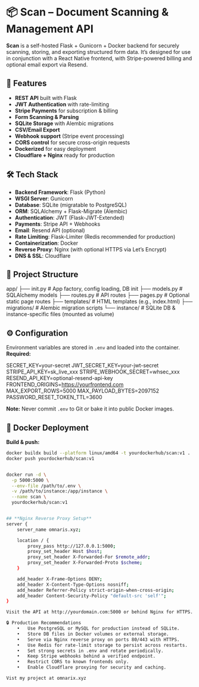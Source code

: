 # 📦 Scan – Document Scanning & Management API

**Scan** is a self-hosted Flask + Gunicorn + Docker backend for securely scanning, storing, and exporting structured form data. It’s designed for use in conjunction with a React Native frontend, with Stripe-powered billing and optional email export via Resend.

## 🚀 Features
- **REST API** built with Flask  
- **JWT Authentication** with rate-limiting  
- **Stripe Payments** for subscription & billing  
- **Form Scanning & Parsing**  
- **SQLite Storage** with Alembic migrations  
- **CSV/Email Export**  
- **Webhook support** (Stripe event processing)  
- **CORS control** for secure cross-origin requests  
- **Dockerized** for easy deployment  
- **Cloudflare + Nginx** ready for production  

## 🛠 Tech Stack
- **Backend Framework**: Flask (Python)  
- **WSGI Server**: Gunicorn  
- **Database**: SQLite (migratable to PostgreSQL)  
- **ORM**: SQLAlchemy + Flask-Migrate (Alembic)  
- **Authentication**: JWT (Flask-JWT-Extended)  
- **Payments**: Stripe API + Webhooks  
- **Email**: Resend API (optional)  
- **Rate Limiting**: Flask-Limiter (Redis recommended for production)  
- **Containerization**: Docker  
- **Reverse Proxy**: Nginx (with optional HTTPS via Let’s Encrypt)  
- **DNS & SSL**: Cloudflare


## 📂 Project Structure

app/
├── init.py         # App factory, config loading, DB init
├── models.py           # SQLAlchemy models
├── routes.py           # API routes
├── pages.py            # Optional static page routes
├── templates/          # HTML templates (e.g., index.html)
├── migrations/         # Alembic migration scripts
└── instance/           # SQLite DB & instance-specific files (mounted as volume)


## ⚙️ Configuration
Environment variables are stored in `.env` and loaded into the container.  
**Required:**



SECRET_KEY=your-secret
JWT_SECRET_KEY=your-jwt-secret
STRIPE_API_KEY=sk_live_xxx
STRIPE_WEBHOOK_SECRET=whsec_xxx
RESEND_API_KEY=optional-resend-api-key
FRONTEND_ORIGINS=https://yourfrontend.com
MAX_EXPORT_ROWS=5000
MAX_PAYLOAD_BYTES=2097152
PASSWORD_RESET_TOKEN_TTL=3600


**Note:** Never commit `.env` to Git or bake it into public Docker images.

## 🐳 Docker Deployment
**Build & push:**
```bash
docker buildx build --platform linux/amd64 -t yourdockerhub/scan:v1 .
docker push yourdockerhub/scan:v1


docker run -d \
  -p 5000:5000 \
  --env-file /path/to/.env \
  -v /path/to/instance:/app/instance \
  --name scan \
  yourdockerhub/scan:v1


## **Nginx Reverse Proxy Setup**
server {
    server_name omnaris.xyz;

    location / {
        proxy_pass http://127.0.0.1:5000;
        proxy_set_header Host $host;
        proxy_set_header X-Forwarded-For $remote_addr;
        proxy_set_header X-Forwarded-Proto $scheme;
    }

    add_header X-Frame-Options DENY;
    add_header X-Content-Type-Options nosniff;
    add_header Referrer-Policy strict-origin-when-cross-origin;
    add_header Content-Security-Policy "default-src 'self'";
}

Visit the API at http://yourdomain.com:5000 or behind Nginx for HTTPS.

🔒 Production Recommendations
	•	Use PostgreSQL or MySQL for production instead of SQLite.
	•	Store DB files in Docker volumes or external storage.
	•	Serve via Nginx reverse proxy on ports 80/443 with HTTPS.
	•	Use Redis for rate-limit storage to persist across restarts.
	•	Set strong secrets in .env and rotate periodically.
	•	Keep Stripe webhooks behind a verified endpoint.
	•	Restrict CORS to known frontends only.
	•	Enable Cloudflare proxying for security and caching.

Vist my project at omnarix.xyz
